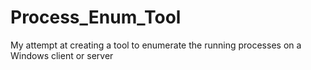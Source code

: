 # Process_Enum_Tool
My attempt at creating a tool to enumerate the running processes on a Windows client or server
